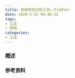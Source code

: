 ```yaml
---
title: 网络抓包分析工具——Fiddler
date: 2020-5-31 06:46:32
tags:
- 工具
- 网络
categories:
- 工具
---
```


### 概述



<!-- more -->



### 参考资料

